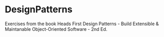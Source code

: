 # DesignPatterns

Exercises from the book Heads First Design Patterns - Build Extensible & Maintanable Object-Oriented Software - 2nd Ed.
